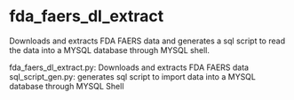 # fda_faers_dl_extract
Downloads and extracts FDA FAERS data and generates a sql script to read the data into a MYSQL database through MYSQL shell.


fda_faers_dl_extract.py: Downloads and extracts FDA FAERS data
sql_script_gen.py: generates sql script to import data into a MYSQL database through MYSQL Shell
